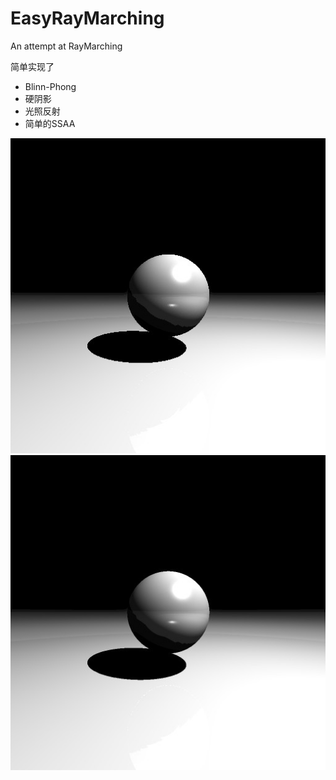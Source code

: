 # EasyRayMarching
An attempt at RayMarching

简单实现了
- Blinn-Phong
- 硬阴影
- 光照反射
- 简单的SSAA

![RayMcrching](https://github.com/Gloom-Y1/EasyRayMarching/blob/main/RayMarching.jpg)
![RayMcrchingWithSSAA](https://github.com/Gloom-Y1/EasyRayMarching/blob/main/RayMarching_SSAA.jpg)

